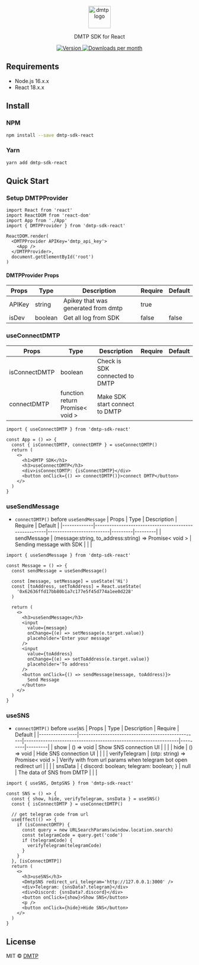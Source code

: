 <p align="center">
  <picture>
    <source media="(prefers-color-scheme: dark)" srcset="https://ipfs.dmtp.tech/ipfs/QmZPScJNbCu9SjCZwJRLcno6mprdctuddL2hk5BBDbGrE2">
    <img alt="dmtp logo" src="https://ipfs.dmtp.tech/ipfs/QmZPScJNbCu9SjCZwJRLcno6mprdctuddL2hk5BBDbGrE2" width="auto" height="60">
  </picture>
</p>

<p align="center">
DMTP SDK for React
<p>
<div align="center">
  <a href="https://www.npmjs.com/package/dmtp-sdk-react">
    <img src="https://img.shields.io/npm/v/dmtp-sdk-react?colorA=21262d&colorB=161b22&style=flat" alt="Version">
  </a>
  <a href="https://www.npmjs.com/package/dmtp-sdk-react">
    <img src="https://img.shields.io/npm/dm/dmtp-sdk-react?colorA=21262d&colorB=161b22&style=flat" alt="Downloads per month">
  </a>
</div>

## Requirements

- Node.js 16.x.x
- React 18.x.x

## Install

### NPM

```bash
npm install --save dmtp-sdk-react
```

### Yarn

```bash
yarn add dmtp-sdk-react
```

## Quick Start

### Setup DMTPProvider

```tsx
import React from 'react'
import ReactDOM from 'react-dom'
import App from './App'
import { DMTPProvider } from 'dmtp-sdk-react'

ReactDOM.render(
  <DMTPProvider APIKey='dmtp_api_key'>
    <App />
  </DMTPProvider>,
  document.getElementById('root')
)
```

#### DMTPProvider Props

| Props  | Type    | Description                         | Require | Default |
| ------ | ------- | ----------------------------------- | ------- | ------- |
| APIKey | string  | Apikey that was generated from dmtp | true    |         |
| isDev  | boolean | Get all log from SDK                | false   | false   |

### useConnectDMTP

| Props         | Type                            | Description                    | Require | Default |
| ------------- | ------------------------------- | ------------------------------ | ------- | ------- |
| isConnectDMTP | boolean                         | Check is SDK connected to DMTP |         |         |
| connectDMTP   | function return Promise< void > | Make SDK start connect to DMTP |         |         |

```tsx
import { useConnectDMTP } from 'dmtp-sdk-react'

const App = () => {
  const { isConnectDMTP, connectDMTP } = useConnectDMTP()
  return (
    <>
      <h1>DMTP SDK</h1>
      <h3>useConnectDMTP</h3>
      <div>isConnectDMTP: {isConnectDMTP}</div>
      <button onClick={() => connectDMTP()}>connect DMTP</button>
    </>
  )
}
```

### useSendMessage

- `connectDMTP()` before `useSendMessage`
  | Props | Type | Description | Require | Default |
  |-------------|------------------------------------------------------|--------------------------|---------|---------|
  | sendMessage | (message:string, to_address:string) => Promise< void > | Sending message with SDK | | |

```tsx
import { useSendMessage } from 'dmtp-sdk-react'

const Message = () => {
  const sendMessage = useSendMessage()

  const [message, setMessage] = useState('Hi')
  const [toAddress, setToAddress] = React.useState(
    '0x62636ffd17bb80b1a7c177e5f45d774a1ee0d228'
  )

  return (
    <>
      <h3>useSendMessage</h3>
      <input
        value={message}
        onChange={(e) => setMessage(e.target.value)}
        placeholder='Enter your message'
      />
      <input
        value={toAddress}
        onChange={(e) => setToAddress(e.target.value)}
        placeholder='To address'
      />
      <button onClick={() => sendMessage(message, toAddress)}>
        Send Message
      </button>
    </>
  )
}
```

### useSNS

- `connectDMTP()` before `useSNS`
  | Props | Type | Description | Require | Default |
  |----------------|--------------------------------------------------|-----------------------------------------------------------------|---------|---------|
  | show | () => void | Show SNS connection UI | | |
  | hide | () => void | Hide SNS connection UI | | |
  | verifyTelegram | (otp: string) => Promise< void > | Verify with from url params when telegram bot open redirect url | | |
  | snsData | { discord: boolean; telegram: boolean; } \| null | The data of SNS from DMTP | | |

```tsx
import { useSNS, DmtpSNS } from 'dmtp-sdk-react'

const SNS = () => {
  const { show, hide, verifyTelegram, snsData } = useSNS()
  const { isConnectDMTP } = useConnectDMTP()

  // get telegram code from url
  useEffect(() => {
    if (isConnectDMTP) {
      const query = new URLSearchParams(window.location.search)
      const telegramCode = query.get('code')
      if (telegramCode) {
        verifyTelegram(telegramCode)
      }
    }
  }, [isConnectDMTP])
  return (
    <>
      <h3>useSNS</h3>
      <DmtpSNS redirect_uri_telegram='http://127.0.0.1:3000' />
      <div>Telegram: {snsData?.telegram}</div>
      <div>Discord: {snsData?.discord}</div>
      <button onClick={show}>Show SNS</button>
      <p />
      <button onClick={hide}>Hide SNS</button>
    </>
  )
}
```

## License

MIT © [DMTP](https://github.com/DMTProtocol/)
